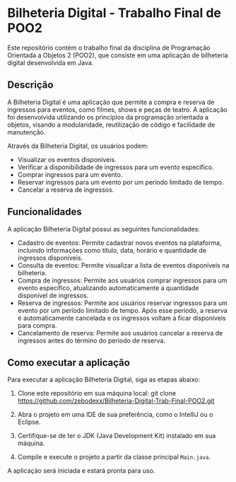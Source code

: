 # Bilheteria Digital - Trabalho Final de POO2

Este repositório contém o trabalho final da disciplina de Programação Orientada a Objetos 2 (POO2), que consiste em uma aplicação de bilheteria digital desenvolvida em Java.

## Descrição

A Bilheteria Digital é uma aplicação que permite a compra e reserva de ingressos para eventos, como filmes, shows e peças de teatro. A aplicação foi desenvolvida utilizando os princípios da programação orientada a objetos, visando a modularidade, reutilização de código e facilidade de manutenção.

Através da Bilheteria Digital, os usuários podem:

- Visualizar os eventos disponíveis.
- Verificar a disponibilidade de ingressos para um evento específico.
- Comprar ingressos para um evento.
- Reservar ingressos para um evento por um período limitado de tempo.
- Cancelar a reserva de ingressos.

## Funcionalidades

A aplicação Bilheteria Digital possui as seguintes funcionalidades:

- Cadastro de eventos: Permite cadastrar novos eventos na plataforma, incluindo informações como título, data, horário e quantidade de ingressos disponíveis.
- Consulta de eventos: Permite visualizar a lista de eventos disponíveis na bilheteria.
- Compra de ingressos: Permite aos usuários comprar ingressos para um evento específico, atualizando automaticamente a quantidade disponível de ingressos.
- Reserva de ingressos: Permite aos usuários reservar ingressos para um evento por um período limitado de tempo. Após esse período, a reserva é automaticamente cancelada e os ingressos voltam a ficar disponíveis para compra.
- Cancelamento de reserva: Permite aos usuários cancelar a reserva de ingressos antes do término do período de reserva.

## Como executar a aplicação

Para executar a aplicação Bilheteria Digital, siga as etapas abaixo:

1. Clone este repositório em sua máquina local:
git clone https://github.com/zebodexx/Bilheteria-Digital-Trab-Final-POO2.git


2. Abra o projeto em uma IDE de sua preferência, como o IntelliJ ou o Eclipse.

3. Certifique-se de ter o JDK (Java Development Kit) instalado em sua máquina.

4. Compile e execute o projeto a partir da classe principal `Main.java`.

A aplicação será iniciada e estará pronta para uso.
